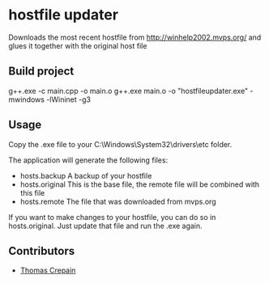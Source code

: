 # hostfile updater

Downloads the most recent hostfile from http://winhelp2002.mvps.org/ and glues it together with the original host file

## Build project
g++.exe -c main.cpp -o main.o 
g++.exe main.o -o "hostfileupdater.exe" -mwindows -lWininet -g3 

## Usage
Copy the .exe file to your C:\Windows\System32\drivers\etc folder. 

The application will generate the following files:
* hosts.backup		A backup of your hostfile
* hosts.original	This is the base file, the remote file will be combined with this file
* hosts.remote		The file that was downloaded from mvps.org

If you want to make changes to your hostfile, you can do so in hosts.original. Just update that file and run the .exe again.

## Contributors

* [Thomas Crepain](http://www.thomascrepain.be/)
